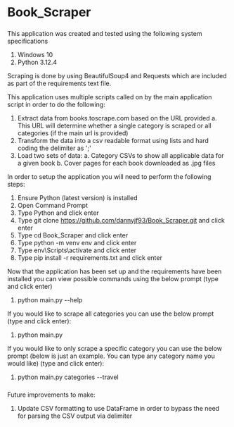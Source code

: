 # Book_Scraper
###
This application was created and tested using the following system specifications
1. Windows 10
2. Python 3.12.4

Scraping is done by using BeautifulSoup4 and Requests which are included as part of the requirements text file.

This application uses multiple scripts called on by the main application script in order to do the following: 
1. Extract data from books.toscrape.com based on the URL provided
   a. This URL will determine whether a single category is scraped or all categories (if the main url is provided)
2. Transform the data into a csv readable format using lists and hard coding the delimiter as ';'
3. Load two sets of data: 
   a. Category CSVs to show all applicable data for a given book
   b. Cover pages for each book downloaded as .jpg files

In order to setup the application you will need to perform the following steps: 
1. Ensure Python (latest version) is installed
2. Open Command Prompt
3. Type Python and click enter
4. Type git clone https://github.com/dannyjf93/Book_Scraper.git and click enter
5. Type cd Book_Scraper and click enter
6. Type python -m venv env and click enter
7. Type env\Scripts\activate and click enter
8. Type pip install -r requirements.txt and click enter

Now that the application has been set up and the requirements have been installed you can view possible commands using the below prompt (type and click enter)
1. python main.py --help

If you would like to scrape all categories you can use the below prompt (type and click enter): 
1. python main.py

If you would like to only scrape a specific category you can use the below prompt (below is just an example. You can type any category name you would like)
(type and click enter): 
1. python main.py categories --travel
###

###
Future improvements to make: 
1. Update CSV formatting to use DataFrame in order to bypass the need for parsing the CSV output via delimiter
###